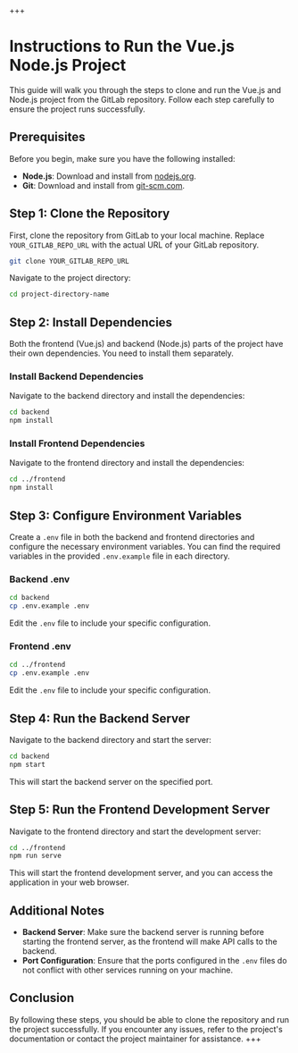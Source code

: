 +++
# Instructions to Run the Vue.js Node.js Project

This guide will walk you through the steps to clone and run the Vue.js and Node.js project from the GitLab repository. Follow each step carefully to ensure the project runs successfully.

## Prerequisites

Before you begin, make sure you have the following installed:

- **Node.js**: Download and install from [nodejs.org](https://nodejs.org/).
- **Git**: Download and install from [git-scm.com](https://git-scm.com/).

## Step 1: Clone the Repository

First, clone the repository from GitLab to your local machine. Replace `YOUR_GITLAB_REPO_URL` with the actual URL of your GitLab repository.

```sh
git clone YOUR_GITLAB_REPO_URL
```

Navigate to the project directory:

```sh
cd project-directory-name
```

## Step 2: Install Dependencies

Both the frontend (Vue.js) and backend (Node.js) parts of the project have their own dependencies. You need to install them separately.

### Install Backend Dependencies

Navigate to the backend directory and install the dependencies:

```sh
cd backend
npm install
```

### Install Frontend Dependencies

Navigate to the frontend directory and install the dependencies:

```sh
cd ../frontend
npm install
```

## Step 3: Configure Environment Variables

Create a `.env` file in both the backend and frontend directories and configure the necessary environment variables. You can find the required variables in the provided `.env.example` file in each directory.

### Backend .env

```sh
cd backend
cp .env.example .env
```

Edit the `.env` file to include your specific configuration.

### Frontend .env

```sh
cd ../frontend
cp .env.example .env
```

Edit the `.env` file to include your specific configuration.

## Step 4: Run the Backend Server

Navigate to the backend directory and start the server:

```sh
cd backend
npm start
```

This will start the backend server on the specified port.

## Step 5: Run the Frontend Development Server

Navigate to the frontend directory and start the development server:

```sh
cd ../frontend
npm run serve
```

This will start the frontend development server, and you can access the application in your web browser.

## Additional Notes

- **Backend Server**: Make sure the backend server is running before starting the frontend server, as the frontend will make API calls to the backend.
- **Port Configuration**: Ensure that the ports configured in the `.env` files do not conflict with other services running on your machine.

## Conclusion

By following these steps, you should be able to clone the repository and run the project successfully. If you encounter any issues, refer to the project's documentation or contact the project maintainer for assistance.
+++